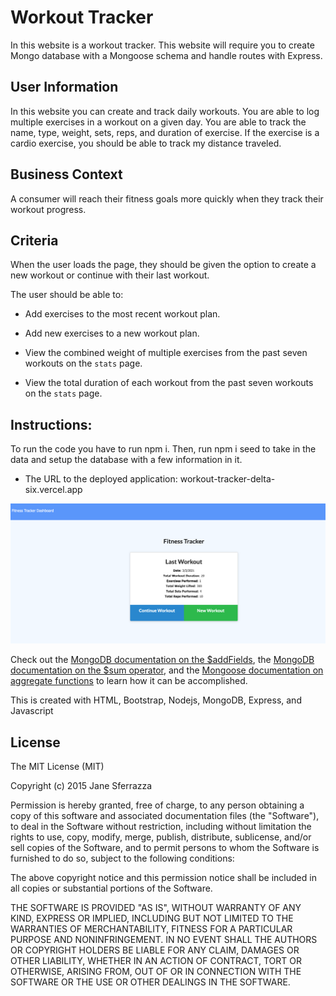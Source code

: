 # Workout Tracker

In this website is a  workout tracker. This website will require you to create Mongo database with a Mongoose schema and handle routes with Express.

## User Information 

In this website you can create and track daily workouts.  You are able to log multiple exercises in a workout on a given day. You are able to track the name, type, weight, sets, reps, and duration of exercise. If the exercise is a cardio exercise, you should be able to track my distance traveled.

## Business Context

A consumer will reach their fitness goals more quickly when they track their workout progress.

## Criteria

When the user loads the page, they should be given the option to create a new workout or continue with their last workout.

The user should be able to:

  * Add exercises to the most recent workout plan.

  * Add new exercises to a new workout plan.

  * View the combined weight of multiple exercises from the past seven workouts on the `stats` page.

  * View the total duration of each workout from the past seven workouts on the `stats` page.

## Instructions:
To run the code you have to run npm i.
Then, run npm i seed
to take in the data and setup the database with a few information in it.  


* The URL to the deployed application: workout-tracker-delta-six.vercel.app

![alt text](images/workoutimage.png)

Check out the [MongoDB documentation on the $addFields](https://docs.mongodb.com/manual/reference/operator/aggregation/addFields/), the [MongoDB documentation on the $sum operator](https://docs.mongodb.com/manual/reference/operator/aggregation/sum/), and the [Mongoose documentation on aggregate functions](https://mongoosejs.com/docs/api.html#aggregate_Aggregate) to learn how it can be accomplished.

This is created with HTML, Bootstrap, Nodejs, MongoDB, Express, and Javascript

## License
The MIT License (MIT)

Copyright (c) 2015 Jane Sferrazza

Permission is hereby granted, free of charge, to any person obtaining a copy of this software and associated documentation files (the "Software"), to deal in the Software without restriction, including without limitation the rights to use, copy, modify, merge, publish, distribute, sublicense, and/or sell copies of the Software, and to permit persons to whom the Software is furnished to do so, subject to the following conditions:

The above copyright notice and this permission notice shall be included in all copies or substantial portions of the Software.

THE SOFTWARE IS PROVIDED "AS IS", WITHOUT WARRANTY OF ANY KIND, EXPRESS OR IMPLIED, INCLUDING BUT NOT LIMITED TO THE WARRANTIES OF MERCHANTABILITY, FITNESS FOR A PARTICULAR PURPOSE AND NONINFRINGEMENT. IN NO EVENT SHALL THE AUTHORS OR COPYRIGHT HOLDERS BE LIABLE FOR ANY CLAIM, DAMAGES OR OTHER LIABILITY, WHETHER IN AN ACTION OF CONTRACT, TORT OR OTHERWISE, ARISING FROM, OUT OF OR IN CONNECTION WITH THE SOFTWARE OR THE USE OR OTHER DEALINGS IN THE SOFTWARE.

